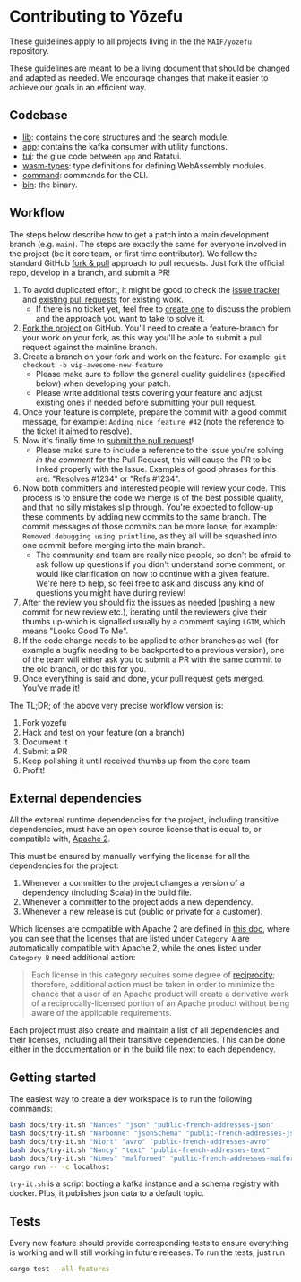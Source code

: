 # Contributing to Yōzefu

These guidelines apply to all projects living in the the `MAIF/yozefu` repository.

These guidelines are meant to be a living document that should be changed and adapted as needed.
We encourage changes that make it easier to achieve our goals in an efficient way.

## Codebase

* [lib](https://github.com/MAIF/yozefu/crates/lib): contains the core structures and the search module.
* [app](https://github.com/MAIF/yozefu/crates/app): contains the kafka consumer with utility functions.
* [tui](https://github.com/MAIF/yozefu/crates/tui): the glue code between `app` and Ratatui.
* [wasm-types](https://github.com/MAIF/yozefu/crates/wasm-types): type definitions for defining WebAssembly modules.
* [command](https://github.com/MAIF/yozefu/crates/command): commands for the CLI.
* [bin](https://github.com/MAIF/yozefu/crates/bin): the binary.

## Workflow

The steps below describe how to get a patch into a main development branch (e.g. `main`). 
The steps are exactly the same for everyone involved in the project (be it core team, or first time contributor).
We follow the standard GitHub [fork & pull](https://help.github.com/articles/using-pull-requests/#fork--pull) approach to pull requests. Just fork the official repo, develop in a branch, and submit a PR!

1. To avoid duplicated effort, it might be good to check the [issue tracker](https://github.com/MAIF/yozefu/issues) and [existing pull requests](https://github.com/MAIF/yozefu/pulls) for existing work.
   - If there is no ticket yet, feel free to [create one](https://github.com/MAIF/yozefu/issues/new) to discuss the problem and the approach you want to take to solve it.
2. [Fork the project](https://github.com/MAIF/yozefu#fork-destination-box) on GitHub. You'll need to create a feature-branch for your work on your fork, as this way you'll be able to submit a pull request against the mainline branch.
3. Create a branch on your fork and work on the feature. For example: `git checkout -b wip-awesome-new-feature`
   - Please make sure to follow the general quality guidelines (specified below) when developing your patch.
   - Please write additional tests covering your feature and adjust existing ones if needed before submitting your pull request. 
4. Once your feature is complete, prepare the commit with a good commit message, for example: `Adding nice feature #42` (note the reference to the ticket it aimed to resolve).
5. Now it's finally time to [submit the pull request](https://help.github.com/articles/using-pull-requests)!
    - Please make sure to include a reference to the issue you're solving *in the comment* for the Pull Request, this will cause the PR to be linked properly with the Issue. Examples of good phrases for this are: "Resolves #1234" or "Refs #1234".
6. Now both committers and interested people will review your code. This process is to ensure the code we merge is of the best possible quality, and that no silly mistakes slip through. You're expected to follow-up these comments by adding new commits to the same branch. The commit messages of those commits can be more loose, for example: `Removed debugging using printline`, as they all will be squashed into one commit before merging into the main branch.
    - The community and team are really nice people, so don't be afraid to ask follow up questions if you didn't understand some comment, or would like clarification on how to continue with a given feature. We're here to help, so feel free to ask and discuss any kind of questions you might have during review!
7. After the review you should fix the issues as needed (pushing a new commit for new review etc.), iterating until the reviewers give their thumbs up-which is signalled usually by a comment saying `LGTM`, which means "Looks Good To Me". 
8. If the code change needs to be applied to other branches as well (for example a bugfix needing to be backported to a previous version), one of the team will either ask you to submit a PR with the same commit to the old branch, or do this for you.
9. Once everything is said and done, your pull request gets merged. You've made it!

The TL;DR; of the above very precise workflow version is:

1. Fork yozefu
2. Hack and test on your feature (on a branch)
3. Document it
4. Submit a PR
6. Keep polishing it until received thumbs up from the core team
7. Profit!

## External dependencies

All the external runtime dependencies for the project, including transitive dependencies, must have an open source license that is equal to, or compatible with, [Apache 2](http://www.apache.org/licenses/LICENSE-2.0).

This must be ensured by manually verifying the license for all the dependencies for the project:

1. Whenever a committer to the project changes a version of a dependency (including Scala) in the build file.
2. Whenever a committer to the project adds a new dependency.
3. Whenever a new release is cut (public or private for a customer).

Which licenses are compatible with Apache 2 are defined in [this doc](http://www.apache.org/legal/3party.html#category-a), where you can see that the licenses that are listed under `Category A` are automatically compatible with Apache 2, while the ones listed under `Category B` need additional action:

> Each license in this category requires some degree of [reciprocity](http://www.apache.org/legal/3party.html#define-reciprocal); therefore, additional action must be taken in order to minimize the chance that a user of an Apache product will create a derivative work of a reciprocally-licensed portion of an Apache product without being aware of the applicable requirements.

Each project must also create and maintain a list of all dependencies and their licenses, including all their transitive dependencies. This can be done either in the documentation or in the build file next to each dependency.


## Getting started

The easiest way to create a dev workspace is to run the following commands:

```bash
bash docs/try-it.sh "Nantes" "json" "public-french-addresses-json"
bash docs/try-it.sh "Narbonne" "jsonSchema" "public-french-addresses-json-schema"
bash docs/try-it.sh "Niort" "avro" "public-french-addresses-avro"
bash docs/try-it.sh "Nancy" "text" "public-french-addresses-text"
bash docs/try-it.sh "Nimes" "malformed" "public-french-addresses-malformed"
cargo run -- -c localhost
```

`try-it.sh` is a script booting a kafka instance and a schema registry with docker. Plus, it publishes json data to a default topic.

## Tests

Every new feature should provide corresponding tests to ensure everything is working and will still working in future releases. To run the tests, just run

```sh
cargo test --all-features
```